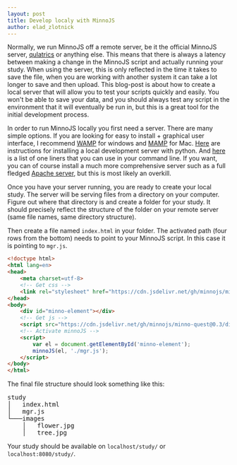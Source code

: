 ```yaml
---
layout: post
title: Develop localy with MinnoJS
author: elad_zlotnick
---
```


Normally, we run MinnoJS off a remote server, be it the official MinnoJS server, 
[qulatrics](https://minnojs.github.io/minnojs-blog/qualtrics/) or anything else.
This means that there is always a latency between making a change in the MinnoJS script and actually running your study.
When using the server, this is only reflected in the time it takes to save the file, when you are working
with another system it can take a lot longer to save and then upload.
This blog-post is about how to create a local server that will allow you to test your scripts quickly and easily.
You won't be able to save your data, and you should always test any script in the environment that it will 
eventually be run in, but this is a great tool for the initial development process.

In order to run MinnoJS locally you first need a server.
There are many simple options.
If you are looking for easy to install + graphical user interface, I recommend [WAMP](http://www.wampserver.com/en/) for windows and [MAMP](https://www.mamp.info/en/) for Mac.
[Here](https://developer.mozilla.org/en-US/docs/Learn/Common_questions/set_up_a_local_testing_server) are instructions for installing a local development server with python.
And [here](https://gist.github.com/willurd/5720255) is a list of one liners that you can use in your command line.
If you want, you can of course install a much more comprehensive server such as a full fledged [Apache server](https://httpd.apache.org/), but this is most likely an overkill.

Once you have your server running, you are ready to create your local study.
The server will be serving files from a directory on your computer.
Figure out where that directory is and create a folder for your study.
It should precisely reflect the structure of the folder on your remote server (same file names, same directory structure).

Then create a file named `index.html` in your folder.
The activated path (four rows from the bottom) needs to point to your MinnoJS script.
In this case it is pointing to `mgr.js`.

```html
<!doctype html>
<html lang=en>
<head>
    <meta charset=utf-8>
    <!-- Get css -->
    <link rel="stylesheet" href="https://cdn.jsdelivr.net/gh/minnojs/minno-quest@0.3/dist/main.css" />
</head>
<body>
    <div id="minno-element"></div>
    <!-- Get js -->
    <script src="https://cdn.jsdelivr.net/gh/minnojs/minno-quest@0.3/dist/pi-minno.js"></script>
    <!-- Activate minnoJS -->
    <script>
        var el = document.getElementById('minno-element');
        minnoJS(el, './mgr.js');
    </script>
</body>
</html>
```

The final file structure should look something like this:

<pre>
study
│   index.html
│   mgr.js
└───images
    │   flower.jpg
    │   tree.jpg
</pre>

Your study should be available on `localhost/study/` or `localhost:8080/study/`.
